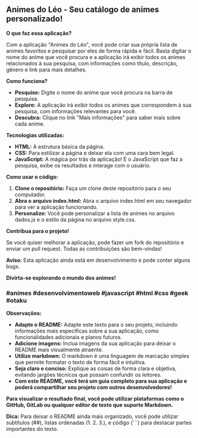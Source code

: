## Animes do Léo - Seu catálogo de animes personalizado!

**O que faz essa aplicação?**

Com a aplicação "Animes do Léo", você pode criar sua própria lista de animes favoritos e pesquisar por eles de forma rápida e fácil. Basta digitar o nome do anime que você procura e a aplicação irá exibir todos os animes relacionados à sua pesquisa, com informações como título, descrição, gênero e link para mais detalhes.

**Como funciona?**

* **Pesquise:** Digite o nome do anime que você procura na barra de pesquisa.
* **Explore:** A aplicação irá exibir todos os animes que correspondem à sua pesquisa, com informações relevantes para você.
* **Descubra:** Clique no link "Mais informações" para saber mais sobre cada anime.

**Tecnologias utilizadas:**

* **HTML:** A estrutura básica da página.
* **CSS:** Para estilizar a página e deixar ela com uma cara bem legal.
* **JavaScript:** A mágica por trás da aplicação! É o JavaScript que faz a pesquisa, exibe os resultados e interage com o usuário.

**Como usar o código:**

1. **Clone o repositório:** Faça um clone deste repositório para o seu computador.
2. **Abra o arquivo index.html:** Abra o arquivo index.html em seu navegador para ver a aplicação funcionando.
3. **Personalize:** Você pode personalizar a lista de animes no arquivo dados.js e o estilo da página no arquivo style.css.

**Contribua para o projeto!**

Se você quiser melhorar a aplicação, pode fazer um fork do repositório e enviar um pull request. Todas as contribuições são bem-vindas!

**Aviso:** Esta aplicação ainda está em desenvolvimento e pode conter alguns bugs.

**Divirta-se explorando o mundo dos animes!**

### **#animes #desenvolvimentoweb #javascript #html #css #geek #otaku**

**Observações:**

* **Adapte o README:** Adapte este texto para o seu projeto, incluindo informações mais específicas sobre a sua aplicação, como funcionalidades adicionais e planos futuros.
* **Adicione imagens:** Inclua imagens da sua aplicação para deixar o README mais visualmente atraente.
* **Utilize markdown:** O markdown é uma linguagem de marcação simples que permite formatar o texto de forma fácil e intuitiva.
* **Seja claro e conciso:** Explique as coisas de forma clara e objetiva, evitando jargões técnicos que possam confundir os leitores.
* **Com este README, você terá um guia completo para sua aplicação e poderá compartilhar seu projeto com outros desenvolvedores!**

**Para visualizar o resultado final, você pode utilizar plataformas como o GitHub, GitLab ou qualquer editor de texto que suporte Markdown.**

**Dica:** Para deixar o README ainda mais organizado, você pode utilizar subtítulos (##), listas ordenadas (1. 2. 3.), e código (```) para destacar partes importantes do texto.
